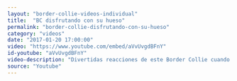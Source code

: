 ```yaml
---
layout: "border-collie-videos-individual"
title:  "BC disfrutando con su hueso"
permalink: "border-collie-disfrutando-con-su-hueso"
category: "videos"
date: "2017-01-20 17:00:00"
video: "https://www.youtube.com/embed/aVvUvgdBFnY"
id-youtube: "aVvUvgdBFnY"
video-description: "Divertidas reacciones de este Border Collie cuando recibe un hueso..."
source: "Youtube"
---
```

